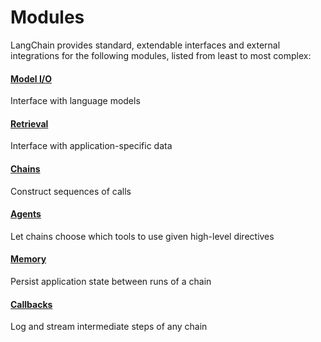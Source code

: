 # Modules

LangChain provides standard, extendable interfaces and external integrations for the following modules, listed from least to most complex:

#### [Model I/O](/docs/modules/model_io/)[​](#model-io "Direct link to model-io")

Interface with language models

#### [Retrieval](/docs/modules/data_connection/)[​](#retrieval "Direct link to retrieval")

Interface with application-specific data

#### [Chains](/docs/modules/chains/)[​](#chains "Direct link to chains")

Construct sequences of calls

#### [Agents](/docs/modules/agents/)[​](#agents "Direct link to agents")

Let chains choose which tools to use given high-level directives

#### [Memory](/docs/modules/memory/)[​](#memory "Direct link to memory")

Persist application state between runs of a chain

#### [Callbacks](/docs/modules/callbacks/)[​](#callbacks "Direct link to callbacks")

Log and stream intermediate steps of any chain
